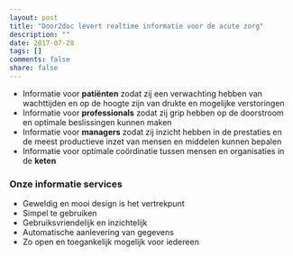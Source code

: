 ```yaml
---
layout: post
title: "Door2doc levert realtime informatie voor de acute zorg"
description: ""
date: 2017-07-28
tags: []
comments: false
share: false
---
```

* Informatie voor **patiënten** zodat zij een verwachting hebben van wachttijden en op de hoogte zijn van drukte en mogelijke verstoringen
* Informatie voor **professionals** zodat zij grip hebben op de doorstroom en optimale beslissingen kunnen maken
* Informatie voor **managers** zodat zij inzicht hebben in de prestaties en de meest productieve inzet van mensen en middelen kunnen bepalen
* Informatie voor optimale coördinatie tussen mensen en organisaties in de **keten**

### Onze informatie services
* Geweldig en mooi design is het vertrekpunt
* Simpel te gebruiken
* Gebruiksvriendelijk en inzichtelijk
* Automatische aanlevering van gegevens
* Zo open en toegankelijk mogelijk voor iedereen
